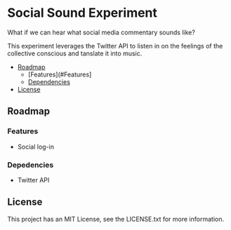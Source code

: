 # Social Sound Experiment

What if we can hear what social media commentary sounds like?

This experiment leverages the Twitter API to listen in on the feelings of the collective conscious and tanslate it into music.

<!-- toc -->

* [Roadmap](#roadmap)
  * [Features](#Features]
  * [Dependencies](#Dependencies)
* [License](#license)

<!-- toc stop -->

## Roadmap

### Features
* Social log-in

### Depedencies
* Twitter API

## License
This project has an MIT License, see the LICENSE.txt for more information.
